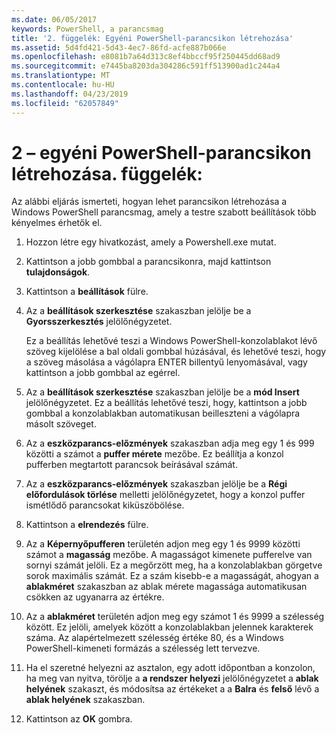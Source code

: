 ```yaml
---
ms.date: 06/05/2017
keywords: PowerShell, a parancsmag
title: '2. függelék: Egyéni PowerShell-parancsikon létrehozása'
ms.assetid: 5d4fd421-5d43-4ec7-86fd-acfe887b066e
ms.openlocfilehash: e8081b7a64d313c8ef4bbccf95f250445dd68ad9
ms.sourcegitcommit: e7445ba8203da304286c591ff513900ad1c244a4
ms.translationtype: MT
ms.contentlocale: hu-HU
ms.lasthandoff: 04/23/2019
ms.locfileid: "62057849"
---
```

# <a name="appendix-2---creating-a-custom-powershell-shortcut"></a>2 – egyéni PowerShell-parancsikon létrehozása. függelék:

Az alábbi eljárás ismerteti, hogyan lehet parancsikon létrehozása a Windows PowerShell parancsmag, amely a testre szabott beállítások több kényelmes érhetők el.

1. Hozzon létre egy hivatkozást, amely a Powershell.exe mutat.

2. Kattintson a jobb gombbal a parancsikonra, majd kattintson **tulajdonságok**.

3. Kattintson a **beállítások** fülre.

4. Az a **beállítások szerkesztése** szakaszban jelölje be a **Gyorsszerkesztés** jelölőnégyzetet.

    Ez a beállítás lehetővé teszi a Windows PowerShell-konzolablakot lévő szöveg kijelölése a bal oldali gombbal húzásával, és lehetővé teszi, hogy a szöveg másolása a vágólapra ENTER billentyű lenyomásával, vagy kattintson a jobb gombbal az egérrel.

5. Az a **beállítások szerkesztése** szakaszban jelölje be a **mód Insert** jelölőnégyzetet. Ez a beállítás lehetővé teszi, hogy, kattintson a jobb gombbal a konzolablakban automatikusan beilleszteni a vágólapra másolt szöveget.

6. Az a **eszközparancs-előzmények** szakaszban adja meg egy 1 és 999 közötti a számot a **puffer mérete** mezőbe. Ez beállítja a konzol pufferben megtartott parancsok beírásával számát.

7. Az a **eszközparancs-előzmények** szakaszban jelölje be a **Régi előfordulások törlése** melletti jelölőnégyzetet, hogy a konzol puffer ismétlődő parancsokat kiküszöbölése.

8. Kattintson a **elrendezés** fülre.

9. Az a **Képernyőpufferen** területén adjon meg egy 1 és 9999 közötti számot a **magasság** mezőbe. A magasságot kimenete pufferelve van sornyi számát jelöli. Ez a megőrzött meg, ha a konzolablakban görgetve sorok maximális számát. Ez a szám kisebb-e a magasságát, ahogyan a **ablakméret** szakaszban az ablak mérete magassága automatikusan csökken az ugyanarra az értékre.

10. Az a **ablakméret** területén adjon meg egy számot 1 és 9999 a szélesség között. Ez jelöli, amelyek között a konzolablakban jelennek karakterek száma. Az alapértelmezett szélesség értéke 80, és a Windows PowerShell-kimeneti formázás a szélesség lett tervezve.

11. Ha el szeretné helyezni az asztalon, egy adott időpontban a konzolon, ha meg van nyitva, törölje a **a rendszer helyezi** jelölőnégyzetet a **ablak helyének** szakaszt, és módosítsa az értékeket a a **Balra** és **felső** lévő a **ablak helyének** szakaszban.

12. Kattintson az **OK** gombra.